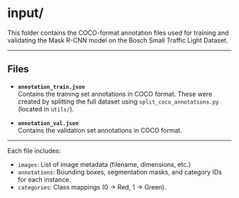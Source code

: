 # input/

This folder contains the COCO-format annotation files used for training and validating the Mask R-CNN model on the Bosch Small Traffic Light Dataset.

---

## Files

- **`annotation_train.json`**  
  Contains the training set annotations in COCO format. These were created by splitting the full dataset using `split_coco_annotations.py` (located in `utils/`).

- **`annotation_val.json`**  
  Contains the validation set annotations in COCO format.

---

Each file includes:
- `images`: List of image metadata (filename, dimensions, etc.)
- `annotations`: Bounding boxes, segmentation masks, and category IDs for each instance.
- `categories`: Class mappings (0 → Red, 1 → Green).

